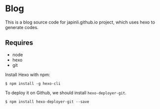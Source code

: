 # Blog

This is a blog source code for japinli.github.io project, which uses hexo to
generate codes.

## Requires

* node
* hexo
* git

Install Hexo with npm:

``` shell
$ npm install -g hexo-cli
```

To deploy it on Github, we should install `hexo-deployer-git`.

``` shell
$ npm install hexo-deployer-git --save
```
